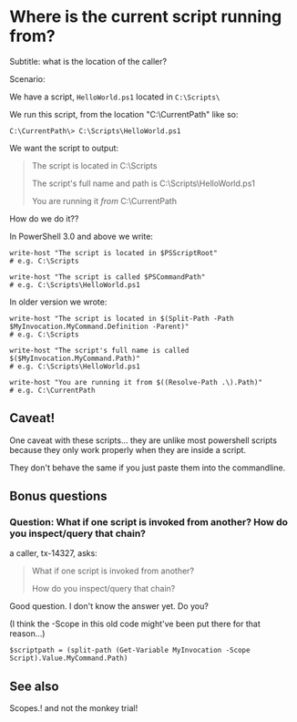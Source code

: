 ﻿# Where is the current script running from?

Subtitle: what is the location of the caller?

Scenario:

We have a script, `HelloWorld.ps1` located in `C:\Scripts\`

We run this script, from the location "C:\CurrentPath\" like so:

	C:\CurrentPath\> C:\Scripts\HelloWorld.ps1

We want the script to output:

>	The script is located in C:\Scripts
>
>	The script's full name and path is C:\Scripts\HelloWorld.ps1
>
>	You are running it *from* C:\CurrentPath

How do we do it??

In PowerShell 3.0 and above we write:

	write-host "The script is located in $PSScriptRoot"
	# e.g. C:\Scripts

	write-host "The script is called $PSCommandPath"
	# e.g. C:\Scripts\HelloWorld.ps1

In older version we wrote:

	write-host "The script is located in $(Split-Path -Path $MyInvocation.MyCommand.Definition -Parent)"
	# e.g. C:\Scripts

	write-host "The script's full name is called $($MyInvocation.MyCommand.Path)"
	# e.g. C:\Scripts\HelloWorld.ps1

	write-host "You are running it from $((Resolve-Path .\).Path)"
	# e.g. C:\CurrentPath

## Caveat!

One caveat with these scripts... they are unlike most powershell scripts because
they only work properly when they are inside a script.

They don't behave the same if you just paste them into the commandline.

## Bonus questions

### Question: What if one script is invoked from another? How do you inspect/query that chain?

a caller, tx-14327, asks:

> What if one script is invoked from another?
>
> How do you inspect/query that chain?

Good question. I don't know the answer yet. Do you?

(I think the -Scope in this old code might've been put there for that reason...)

	$scriptpath = (split-path (Get-Variable MyInvocation -Scope Script).Value.MyCommand.Path)

## See also

Scopes.! and not the monkey trial!